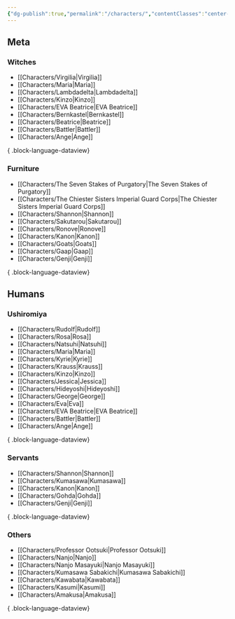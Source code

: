 ```yaml
---
{"dg-publish":true,"permalink":"/characters/","contentClasses":"center-headings red-truth red-links blue-truth","created":"2025-02-27T23:59:34.757+01:00","updated":"2025-03-17T18:16:54.901+01:00"}
---
```


## Meta

### Witches
- [[Characters/Virgilia\|Virgilia]]
- [[Characters/Maria\|Maria]]
- [[Characters/Lambdadelta\|Lambdadelta]]
- [[Characters/Kinzo\|Kinzo]]
- [[Characters/EVA Beatrice\|EVA Beatrice]]
- [[Characters/Bernkastel\|Bernkastel]]
- [[Characters/Beatrice\|Beatrice]]
- [[Characters/Battler\|Battler]]
- [[Characters/Ange\|Ange]]

{ .block-language-dataview}

### Furniture
- [[Characters/The Seven Stakes of Purgatory\|The Seven Stakes of Purgatory]]
- [[Characters/The Chiester Sisters Imperial Guard Corps\|The Chiester Sisters Imperial Guard Corps]]
- [[Characters/Shannon\|Shannon]]
- [[Characters/Sakutarou\|Sakutarou]]
- [[Characters/Ronove\|Ronove]]
- [[Characters/Kanon\|Kanon]]
- [[Characters/Goats\|Goats]]
- [[Characters/Gaap\|Gaap]]
- [[Characters/Genji\|Genji]]

{ .block-language-dataview}

## Humans
### Ushiromiya
- [[Characters/Rudolf\|Rudolf]]
- [[Characters/Rosa\|Rosa]]
- [[Characters/Natsuhi\|Natsuhi]]
- [[Characters/Maria\|Maria]]
- [[Characters/Kyrie\|Kyrie]]
- [[Characters/Krauss\|Krauss]]
- [[Characters/Kinzo\|Kinzo]]
- [[Characters/Jessica\|Jessica]]
- [[Characters/Hideyoshi\|Hideyoshi]]
- [[Characters/George\|George]]
- [[Characters/Eva\|Eva]]
- [[Characters/EVA Beatrice\|EVA Beatrice]]
- [[Characters/Battler\|Battler]]
- [[Characters/Ange\|Ange]]

{ .block-language-dataview}

### Servants

- [[Characters/Shannon\|Shannon]]
- [[Characters/Kumasawa\|Kumasawa]]
- [[Characters/Kanon\|Kanon]]
- [[Characters/Gohda\|Gohda]]
- [[Characters/Genji\|Genji]]

{ .block-language-dataview}

### Others
- [[Characters/Professor Ootsuki\|Professor Ootsuki]]
- [[Characters/Nanjo\|Nanjo]]
- [[Characters/Nanjo Masayuki\|Nanjo Masayuki]]
- [[Characters/Kumasawa Sabakichi\|Kumasawa Sabakichi]]
- [[Characters/Kawabata\|Kawabata]]
- [[Characters/Kasumi\|Kasumi]]
- [[Characters/Amakusa\|Amakusa]]

{ .block-language-dataview}
